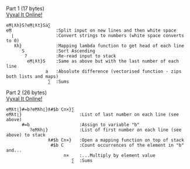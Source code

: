 Part 1 (17 bytes)  
[Vyxal It Online!](https://vyxal.github.io/latest.html#H4sIAAAAAAAAE6tWSssvyk0sUbIy1lHKSE1MSS1SslJS0lFKzk9JVbJSSn24s-lRT9ex2Rm1wfZwTklt8InljzomKukopeXnl8D0pOUkphcrWUXH6ihl5hWUloDY0UruRfmlBQqGSjrRSkqxsbE6SmWpRcWZ-XlKVkrGeiZ6hgZKtQDBGNi2hgAAAA)  
```
eṂ⌊ƛh}S?eṂ⌊ƛt}Sȧ∑  
eṂ                 :Split input on new lines and then white space 
  ⌊                :Convert strings to numbers (white space converts to 0)
   ƛh}             :Mapping lambda function to get head of each line
      S            :Sort Ascending
       ?           :Re-read input to stack
        eṂ⌊ƛt}S    :Same as above but with the last number of each line
               ȧ   :Absolute difference (vectorised function - zips both lists and maps)
                ∑  :Sums
```
Part 2 (26 bytes)  
[Vyxal It Online!](https://vyxal.github.io/latest.html#H4sIAAAAAAAAE6tWSssvyk0sUbIy1lHKSE1MSS1SslJS0lFKzk9JVbJSSn24s-nY7JJHPV21yrZJ9hBuBoh7bLaySpKCc97h6bWPOiYq6Sil5eeXwHSn5SSmFytZRcfqKGXmFZSWgNjRSu5F-aUFCoZKOtFKSrGxsTpKZalFxZn5eUpWSsZ6JnqGBkq1APHnEsuQAAAA)  
```
eṂƛt⌊}#=b?eṂƛh⌊}ƛ#$b Cn×}∑
eṂƛt⌊}                      :List of last number on each line (see above)
      #=b                   :Assign to variable "b"
         ?eṂƛh⌊}            :List of first number on each line (see above) to stack
                ƛ#$b Cn×}   :Open a mapping function on top of stack
                 #$b C      :Count occurrences of the element in "b" and...
                      n×    :...Multiply by element value
                         ∑  :Sums
```